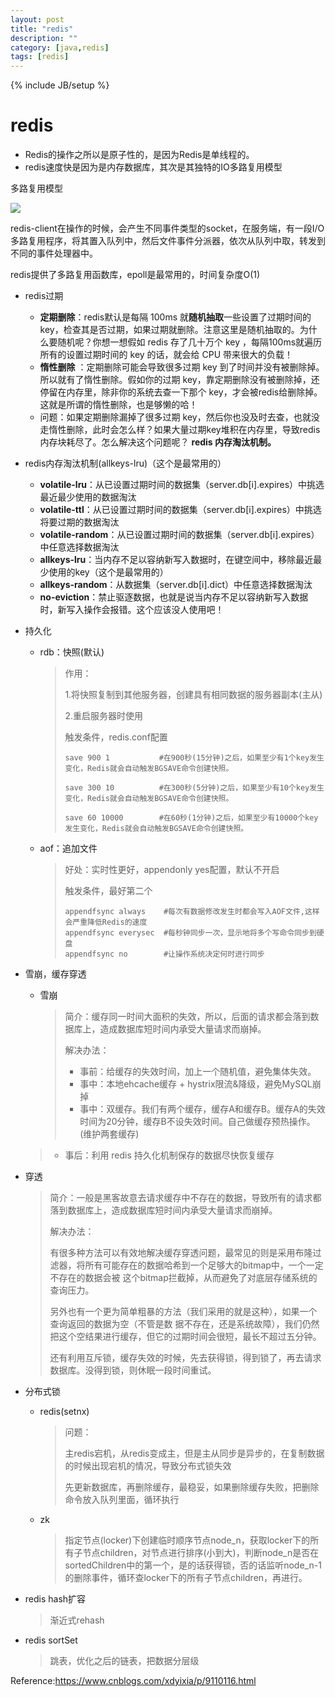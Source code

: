 ```yaml
---
layout: post
title: "redis"
description: ""
category: [java,redis]
tags: [redis]
---
```

{% include JB/setup %}



# redis

* Redis的操作之所以是原子性的，是因为Redis是单线程的。
* redis速度快是因为是内存数据库，其次是其独特的IO多路复用模型

多路复用模型

![](http://ww1.sinaimg.cn/large/87a42753ly1g36k6rdagcj218e0jago6.jpg)

redis-client在操作的时候，会产生不同事件类型的socket，在服务端，有一段I/O多路复用程序，将其置入队列中，然后文件事件分派器，依次从队列中取，转发到不同的事件处理器中。

redis提供了多路复用函数库，epoll是最常用的，时间复杂度O(1)

* redis过期
  - **定期删除**：redis默认是每隔 100ms 就**随机抽取**一些设置了过期时间的key，检查其是否过期，如果过期就删除。注意这里是随机抽取的。为什么要随机呢？你想一想假如 redis 存了几十万个 key ，每隔100ms就遍历所有的设置过期时间的 key 的话，就会给 CPU 带来很大的负载！
  - **惰性删除** ：定期删除可能会导致很多过期 key 到了时间并没有被删除掉。所以就有了惰性删除。假如你的过期 key，靠定期删除没有被删除掉，还停留在内存里，除非你的系统去查一下那个 key，才会被redis给删除掉。这就是所谓的惰性删除，也是够懒的哈！
  - 问题：如果定期删除漏掉了很多过期 key，然后你也没及时去查，也就没走惰性删除，此时会怎么样？如果大量过期key堆积在内存里，导致redis内存块耗尽了。怎么解决这个问题呢？ **redis 内存淘汰机制。**
* redis内存淘汰机制(allkeys-lru)（这个是最常用的）
  - **volatile-lru**：从已设置过期时间的数据集（server.db[i].expires）中挑选最近最少使用的数据淘汰
  - **volatile-ttl**：从已设置过期时间的数据集（server.db[i].expires）中挑选将要过期的数据淘汰
  - **volatile-random**：从已设置过期时间的数据集（server.db[i].expires）中任意选择数据淘汰
  - **allkeys-lru**：当内存不足以容纳新写入数据时，在键空间中，移除最近最少使用的key（这个是最常用的）
  - **allkeys-random**：从数据集（server.db[i].dict）中任意选择数据淘汰
  - **no-eviction**：禁止驱逐数据，也就是说当内存不足以容纳新写入数据时，新写入操作会报错。这个应该没人使用吧！
* 持久化
  
  - rdb：快照(默认)
  
     > 作用：
     >
     > 1.将快照复制到其他服务器，创建具有相同数据的服务器副本(主从)
     >
     > 2.重启服务器时使用
     >
     > 触发条件，redis.conf配置
     >
     > ```
     > save 900 1           #在900秒(15分钟)之后，如果至少有1个key发生变化，Redis就会自动触发BGSAVE命令创建快照。
     > 
     > save 300 10          #在300秒(5分钟)之后，如果至少有10个key发生变化，Redis就会自动触发BGSAVE命令创建快照。
     > 
     > save 60 10000        #在60秒(1分钟)之后，如果至少有10000个key发生变化，Redis就会自动触发BGSAVE命令创建快照。
     > ```
  
  - aof：追加文件
  
     > 好处：实时性更好，appendonly yes配置，默认不开启
     >
     > 触发条件，最好第二个
     >
     > ```
     > appendfsync always    #每次有数据修改发生时都会写入AOF文件,这样会严重降低Redis的速度
     > appendfsync everysec  #每秒钟同步一次，显示地将多个写命令同步到硬盘
     > appendfsync no        #让操作系统决定何时进行同步
     > ```

* 雪崩，缓存穿透

  * 雪崩

    >  简介：缓存同一时间大面积的失效，所以，后面的请求都会落到数据库上，造成数据库短时间内承受大量请求而崩掉。
    >
    >  解决办法：
    >
    >  - 事前：给缓存的失效时间，加上一个随机值，避免集体失效。
    >  - 事中：本地ehcache缓存 + hystrix限流&降级，避免MySQL崩掉
    >  - 事中：双缓存。我们有两个缓存，缓存A和缓存B。缓存A的失效时间为20分钟，缓存B不设失效时间。自己做缓存预热操作。(维护两套缓存)
  >  - 事后：利用 redis 持久化机制保存的数据尽快恢复缓存
  
*   穿透
  
    >简介：一般是黑客故意去请求缓存中不存在的数据，导致所有的请求都落到数据库上，造成数据库短时间内承受大量请求而崩掉。
    >
    >解决办法： 
    >
    >有很多种方法可以有效地解决缓存穿透问题，最常见的则是采用布隆过滤器，将所有可能存在的数据哈希到一个足够大的bitmap中，一个一定不存在的数据会被 这个bitmap拦截掉，从而避免了对底层存储系统的查询压力。
    >
    >另外也有一个更为简单粗暴的方法（我们采用的就是这种），如果一个查询返回的数据为空（不管是数 据不存在，还是系统故障），我们仍然把这个空结果进行缓存，但它的过期时间会很短，最长不超过五分钟。
    >
    >还有利用互斥锁，缓存失效的时候，先去获得锁，得到锁了，再去请求数据库。没得到锁，则休眠一段时间重试。

* 分布式锁

  * redis(setnx)

    >问题：
    >
    >主redis宕机，从redis变成主，但是主从同步是异步的，在复制数据的时候出现宕机的情况，导致分布式锁失效
    >
    >先更新数据库，再删除缓存，最稳妥，如果删除缓存失败，把删除命令放入队列里面，循环执行

  * zk

    > 指定节点(locker)下创建临时顺序节点node_n，获取locker下的所有子节点children，对节点进行排序(小到大)，判断node_n是否在sortedChildren中的第一个，是的话获得锁，否的话监听node_n-1的删除事件，循环查locker下的所有子节点children，再进行。

* redis hash扩容

  > 渐近式rehash

* redis sortSet

  > 跳表，优化之后的链表，把数据分层级



Reference:https://www.cnblogs.com/xdyixia/p/9110116.html